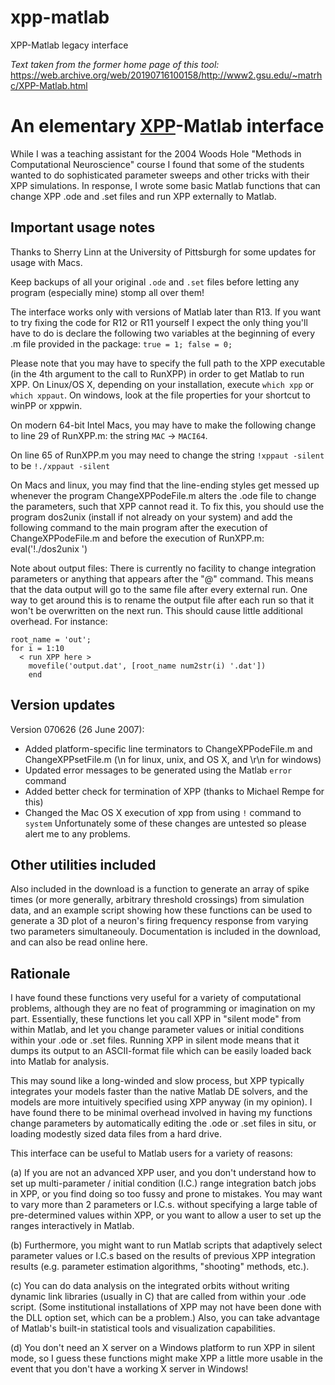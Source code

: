 # xpp-matlab
XPP-Matlab legacy interface

_Text taken from the former home page of this tool:_ https://web.archive.org/web/20190716100158/http://www2.gsu.edu/~matrhc/XPP-Matlab.html

# An elementary [XPP](http://www.math.pitt.edu/~bard/xpp/xpp.html)-Matlab interface

While I was a teaching assistant for the 2004 Woods Hole "Methods in Computational Neuroscience" course I found that some of the students wanted to do sophisticated parameter sweeps and other tricks with their XPP simulations. In response, I wrote some basic Matlab functions that can change XPP .ode and .set files and run XPP externally to Matlab.

## Important usage notes
Thanks to Sherry Linn at the University of Pittsburgh for some updates for usage with Macs.

Keep backups of all your original `.ode` and `.set` files before letting any program (especially mine) stomp all over them!

The interface works only with versions of Matlab later than R13. If you want to try fixing the code for R12 or R11 yourself I expect the only thing you'll have to do is declare the following two variables at the beginning of every .m file provided in the package: `true = 1; false = 0;`

Please note that you may have to specify the full path to the XPP executable (in the 4th argument to the call to RunXPP) in order to get Matlab to run XPP. On Linux/OS X, depending on your installation, execute `which xpp` or `which xppaut`. On windows, look at the file properties for your shortcut to winPP or xppwin.

On modern 64-bit Intel Macs, you may have to make the following change to line 29 of RunXPP.m: the string `MAC` -> `MACI64`.

On line 65 of RunXPP.m you may need to change the string `!xppaut -silent` to be `!./xppaut -silent`

On Macs and linux, you may find that the line-ending styles get messed up whenever the program ChangeXPPodeFile.m alters the .ode file to change the parameters, such that XPP cannot read it. To fix this, you should use the program dos2unix (install if not already on your system) and add the following command to the main program after the execution of ChangeXPPodeFile.m and before the execution of RunXPP.m: eval('!./dos2unix ')

Note about output files: There is currently no facility to change integration parameters or anything that appears after the "@" command. This means that the data output will go to the same file after every external run. One way to get around this is to rename the output file after each run so that it won't be overwritten on the next run. This should cause little additional overhead. For instance:

```
root_name = 'out';
for i = 1:10
  < run XPP here >
    movefile('output.dat', [root_name num2str(i) '.dat'])
    end
```

## Version updates
Version 070626 (26 June 2007):

* Added platform-specific line terminators to ChangeXPPodeFile.m and ChangeXPPsetFile.m
(\n for linux, unix, and OS X, and \r\n for windows)
* Updated error messages to be generated using the Matlab `error` command
* Added better check for termination of XPP (thanks to Michael Rempe for this)
* Changed the Mac OS X execution of xpp from using `!` command to `system`
Unfortunately some of these changes are untested so please alert me to any problems.

## Other utilities included
Also included in the download is a function to generate an array of spike times (or more generally, arbitrary threshold crossings) from simulation data, and an example script showing how these functions can be used to generate a 3D plot of a neuron's firing frequency response from varying two parameters simultaneouly. Documentation is included in the download, and can also be read online here.

## Rationale
I have found these functions very useful for a variety of computational problems, although they are no feat of programming or imagination on my part. Essentially, these functions let you call XPP in "silent mode" from within Matlab, and let you change parameter values or initial conditions within your .ode or .set files. Running XPP in silent mode means that it dumps its output to an ASCII-format file which can be easily loaded back into Matlab for analysis.

This may sound like a long-winded and slow process, but XPP typically integrates your models faster than the native Matlab DE solvers, and the models are more intuitively specified using XPP anyway (in my opinion). I have found there to be minimal overhead involved in having my functions change parameters by automatically editing the .ode or .set files in situ, or loading modestly sized data files from a hard drive.

This interface can be useful to Matlab users for a variety of reasons:

(a) If you are not an advanced XPP user, and you don't understand how to set up multi-parameter / initial condition (I.C.) range integration batch jobs in XPP, or you find doing so too fussy and prone to mistakes. You may want to vary more than 2 parameters or I.C.s. without specifying a large table of pre-determined values within XPP, or you want to allow a user to set up the ranges interactively in Matlab.

(b) Furthermore, you might want to run Matlab scripts that adaptively select parameter values or I.C.s based on the results of previous XPP integration results (e.g. parameter estimation algorithms, "shooting" methods, etc.).

(c) You can do data analysis on the integrated orbits without writing dynamic link libraries (usually in C) that are called from within your .ode script. (Some institutional installations of XPP may not have been done with the DLL option set, which can be a problem.) Also, you can take advantage of Matlab's built-in statistical tools and visualization capabilities.

(d) You don't need an X server on a Windows platform to run XPP in silent mode, so I guess these functions might make XPP a little more usable in the event that you don't have a working X server in Windows!
